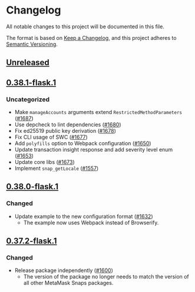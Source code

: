 # Changelog
All notable changes to this project will be documented in this file.

The format is based on [Keep a Changelog](https://keepachangelog.com/en/1.0.0/),
and this project adheres to [Semantic Versioning](https://semver.org/spec/v2.0.0.html).

## [Unreleased]

## [0.38.1-flask.1]
### Uncategorized
- Make `manageAccounts` arguments extend `RestrictedMethodParameters` ([#1687](https://github.com/MetaMask/snaps/pull/1687))
- Use depcheck to lint dependencies ([#1680](https://github.com/MetaMask/snaps/pull/1680))
- Fix ed25519 public key derivation ([#1678](https://github.com/MetaMask/snaps/pull/1678))
- Fix CLI usage of SWC ([#1677](https://github.com/MetaMask/snaps/pull/1677))
- Add `polyfills` option to Webpack configuration ([#1650](https://github.com/MetaMask/snaps/pull/1650))
- Update transaction insight response and add severity level enum ([#1653](https://github.com/MetaMask/snaps/pull/1653))
- Update core libs ([#1673](https://github.com/MetaMask/snaps/pull/1673))
- Implement `snap_getLocale` ([#1557](https://github.com/MetaMask/snaps/pull/1557))

## [0.38.0-flask.1]
### Changed
- Update example to the new configuration format ([#1632](https://github.com/MetaMask/snaps/pull/1632))
  - The example now uses Webpack instead of Browserify.

## [0.37.2-flask.1]
### Changed
- Release package independently ([#1600](https://github.com/MetaMask/snaps/pull/1600))
  - The version of the package no longer needs to match the version of all other
    MetaMask Snaps packages.

[Unreleased]: https://github.com/MetaMask/snaps/compare/@metamask/bip44-example-snap@0.38.1-flask.1...HEAD
[0.38.1-flask.1]: https://github.com/MetaMask/snaps/compare/@metamask/bip44-example-snap@0.38.0-flask.1...@metamask/bip44-example-snap@0.38.1-flask.1
[0.38.0-flask.1]: https://github.com/MetaMask/snaps/compare/@metamask/bip44-example-snap@0.37.2-flask.1...@metamask/bip44-example-snap@0.38.0-flask.1
[0.37.2-flask.1]: https://github.com/MetaMask/snaps/releases/tag/@metamask/bip44-example-snap@0.37.2-flask.1
